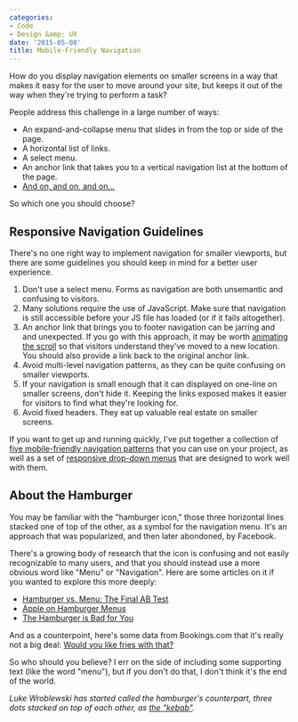 ```yaml
---
categories:
- Code
- Design &amp; UX
date: '2015-05-08'
title: Mobile-Friendly Navigation
---
```


How do you display navigation elements on smaller screens in a way that makes it easy for the user to move around your site, but keeps it out of the way when they're trying to perform a task?

People address this challenge in a large number of ways:

* An expand-and-collapse menu that slides in from the top or side of the page.
* A horizontal list of links.
* A select menu.
* An anchor link that takes you to a vertical navigation list at the bottom of the page.
* [And on, and on, and on...](http://bradfrost.github.io/this-is-responsive/patterns.html#navigation)

So which one you should choose?

<!--more-->

## Responsive Navigation Guidelines

There's no one right way to implement navigation for smaller viewports, but there are some guidelines you should keep in mind for a better user experience.

1. Don't use a select menu. Forms as navigation are both unsemantic and confusing to visitors.
2. Many solutions require the use of JavaScript. Make sure that navigation is still accessible before your JS file has loaded (or if it fails altogether).
3. An anchor link that brings you to footer navigation can be jarring and and unexpected. If you go with this approach, it may be worth [animating the scroll](https://github.com/cferdinandi/smooth-scroll) so that visitors understand they've moved to a new location. You should also provide a link back to the original anchor link.
4. Avoid multi-level navigation patterns, as they can be quite confusing on smaller viewports.
5. If your navigation is small enough that it can displayed on one-line on smaller screens, don't hide it. Keeping the links exposed makes it easier for visitors to find what they're looking for.
6. Avoid fixed headers. They eat up valuable real estate on smaller screens.

If you want to get up and running quickly, I've put together a collection of [five mobile-friendly navigation patterns](https://github.com/cferdinandi/astro) that you can use on your project, as well as a set of [responsive drop-down menus](https://github.com/cferdinandi/drop) that are designed to work well with them.

## About the Hamburger

You may be familiar with the "hamburger icon," those three horizontal lines stacked one of top of the other, as a symbol for the navigation menu. It's an approach that was popularized, and then later abondoned, by Facebook.

There's a growing body of research that the icon is confusing and not easily recognizable to many users, and that you should instead use a more obvious word like "Menu" or "Navigation". Here are some articles on it if you wanted to explore this more deeply:

* [Hamburger vs. Menu: The Final AB Test](http://exisweb.net/menu-eats-hamburger)
* [Apple on Hamburger Menus](http://blog.manbolo.com/2014/06/30/apple-on-hamburger-menus)
* [The Hamburger is Bad for You](http://mor10.com/hamburger-bad/)

And as a counterpoint, here's some data from Bookings.com that it's really not a big deal: [Would you like fries with that?](http://blog.booking.com/hamburger-menu.html)

So who should you believe? I err on the side of including some supporting text (like the word "menu"), but if you don't do that, I don't think it's the end of the world.

*Luke Wroblewski has started called the hamburger's counterpart, three dots stacked on top of each other, as [the "kebab"](https://twitter.com/lukew/status/590911111358242816).*